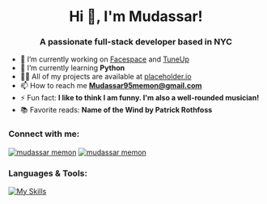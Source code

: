 <h1 align="center">Hi 👋, I'm Mudassar!</h1>
<h3 align="center">A passionate full-stack developer based in NYC</h3>

- 🔭 I’m currently working on [Facespace](https://tuneup-twco.onrender.com/) and [TuneUp](https://tuneup-twco.onrender.com/)
- 🌱 I’m currently learning **Python**
- 👨‍💻 All of my projects are available at [placeholder.io](placeholder.io)
- 📫 How to reach me **Mudassar95memon@gmail.com**
- ⚡ Fun fact: **I like to think I am funny. I'm also a well-rounded musician!**
- 📚 Favorite reads: **Name of the Wind by Patrick Rothfoss**

<h3 align="left">Connect with me:</h3>
<p align="left">
<a href="https://linkedin.com/in/mudassarmemon" target="blank"><img align="center" src="https://skillicons.dev/icons?i=linkedin" alt="mudassar memon"/></a>
<a href="https://www.instagram.com/muddymemon/" target="blank"><img align="center" src="https://skillicons.dev/icons?i=instagram" alt="mudassar memon"/></a>

<h3 align="left">Languages & Tools:</h3>

[![My Skills](https://skillicons.dev/icons?i=react,js,express,nodejs,redux,ruby,rails,postgres,mongodb,sqlite,css,html,aws,webpack,postman)](https://skillicons.dev)
